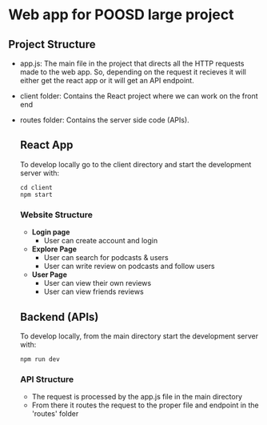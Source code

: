 # Web app for POOSD large project

## Project Structure

* app.js: 
  The main file in the project that directs all the HTTP requests made to the web app. 
  So, depending on the request it recieves it will either get the react app or it will get an API endpoint. 

* client folder: 
  Contains the React project where we can work on the front end

* routes folder: 
  Contains the server side code (APIs).


  ## React App
  To develop locally go to the client directory and start the development server with:
  ```
  cd client
  npm start
  ```
  ### Website Structure
  * **Login page**
      - User can create account and login
  * **Explore Page**
      - User can search for podcasts & users
      - User can write review on podcasts and follow users
  * **User Page**
      - User can view their own reviews
      - User can view friends reviews

   ## Backend (APIs)
  To develop locally, from the main directory start the development server with:
  ```
  npm run dev
  ```
  ### API Structure
  * The request is processed by the app.js file in the main directory
  * From there it routes the request to the proper file and endpoint in the 'routes' folder
  

  

  
    
